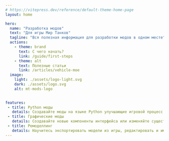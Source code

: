 ```yaml
---
# https://vitepress.dev/reference/default-theme-home-page
layout: home

hero:
  name: "Разработка модов"
  text: "Для игры Мир Танков"
  tagline: "Вся полезная информация для разработки модов в одном месте"
  actions:
    - theme: brand
      text: С чего начать?
      link: /guide/first-steps
    - theme: alt
      text: Полезные статьи
      link: /articles/vehicle-moe
  image:
    light: ./assets/logo-light.svg
    dark: ./assets/logo.svg
    alt: mt-mods-logo
  

features:
 - title: Python моды
   details: Создавайте моды на языке Python улучшающие игровой процесс
 - title: Графические моды
   details: Создавайте новые компоненты интерфейса или изменяйте существующие
 - title: Ремоделлинг
   details: Научитесь экспортировать модели из игры, редактировать и импортировать обратно
---
```


<style>
:root {
  --vp-home-hero-name-color: transparent;
  --vp-home-hero-name-background: -webkit-linear-gradient(120deg, #bd34fe, #41d1ff);
}
</style>